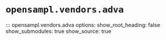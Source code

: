 # `opensampl.vendors.adva`

::: opensampl.vendors.adva
    options:
      show_root_heading: false
      show_submodules: true
      show_source: true
